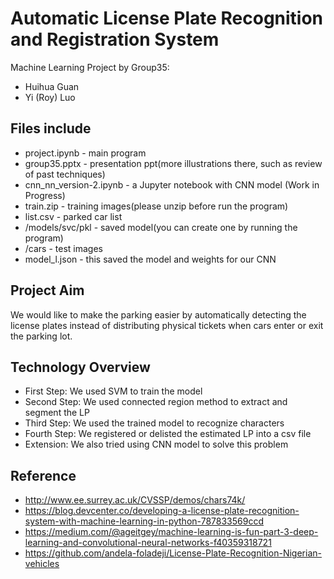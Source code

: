# Automatic License Plate Recognition and Registration System

Machine Learning Project by Group35:
* Huihua Guan
* Yi (Roy) Luo

## Files include
* project.ipynb - main program
* group35.pptx - presentation ppt(more illustrations there, such as review of past techniques)
* cnn_nn_version-2.ipynb - a Jupyter notebook with CNN model (Work in Progress)
* train.zip - training images(please unzip before run the program)
* list.csv - parked car list
* /models/svc/pkl - saved model(you can create one by running the program)
* /cars - test images
* model_l.json - this saved the model and weights for our CNN

## Project Aim

We would like to make the parking easier by automatically detecting the license plates instead of distributing physical tickets when cars enter or exit the parking lot.

## Technology Overview

* First Step: We used SVM to train the model
* Second Step: We used connected region method to extract and segment the LP
* Third Step: We used the trained model to recognize characters
* Fourth Step: We registered or delisted the estimated LP into a csv file
* Extension: We also tried using CNN model to solve this problem

## Reference
* http://www.ee.surrey.ac.uk/CVSSP/demos/chars74k/
* https://blog.devcenter.co/developing-a-license-plate-recognition-system-with-machine-learning-in-python-787833569ccd
* https://medium.com/@ageitgey/machine-learning-is-fun-part-3-deep-learning-and-convolutional-neural-networks-f40359318721
* https://github.com/andela-foladeji/License-Plate-Recognition-Nigerian-vehicles

